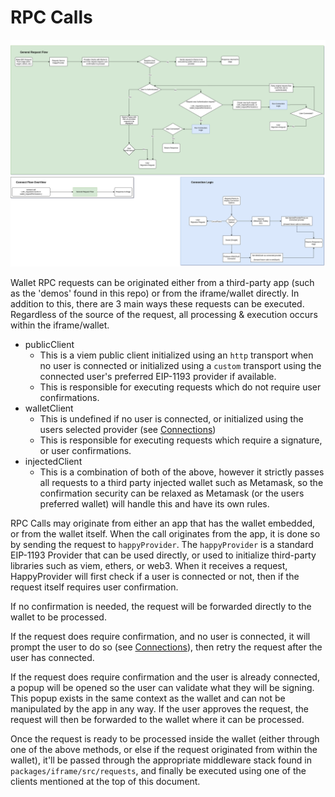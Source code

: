 # RPC Calls

![RPC Request Flow](./images/connection-flow.png)

Wallet RPC requests can be originated either from a third-party app (such as the 'demos' found in this 
repo) or from the iframe/wallet directly. In addition to this, there are 3 main ways these requests 
can be executed. Regardless of the source of the request, all processing & execution occurs within 
the iframe/wallet.

- publicClient
    - This is a viem public client initialized using an `http` transport when no user is connected
      or initialized using a `custom` transport using the connected user's preferred EIP-1193 provider
      if available.
    - This is responsible for executing requests which do not require user confirmations.
- walletClient
    - This is undefined if no user is connected, or initialized using the users selected provider
      (see [Connections](./connections.md))
    - This is responsible for executing requests which require a signature, or user confirmations.
- injectedClient
    - This is a combination of both of the above, however it strictly passes all requests to a third 
      party injected wallet such as Metamask, so the confirmation security can be relaxed as Metamask
      (or the users preferred wallet) will handle this and have its own rules.

RPC Calls may originate from either an app that has the wallet embedded, or from the wallet itself.
When the call originates from the app, it is done so by sending the request to `happyProvider`. The 
`happyProvider` is a standard EIP-1193 Provider that can be used directly, or used to initialize 
third-party libraries such as viem, ethers, or web3. When it receives a request, HappyProvider will 
first check if a user is connected or not, then if the request itself requires user confirmation. 

If no confirmation is needed, the request will be forwarded directly to the wallet to be processed.

If the request does require confirmation, and no user is connected, it will prompt the user to do so
(see [Connections](./connections.md)), then retry the request after the user has connected. 

If the request does require confirmation and the user is already connected, a popup will be opened
so the user can validate what they will be signing. This popup exists in the same context as the wallet
and can not be manipulated by the app in any way. If the user approves the request, the request will 
then be forwarded to the wallet where it can be processed.

Once the request is ready to be processed inside the wallet (either through one of the above methods, 
or else if the request originated from within the wallet), it'll be passed through the appropriate
middleware stack found in `packages/iframe/src/requests`, and finally be executed using one of the 
clients mentioned at the top of this document.
